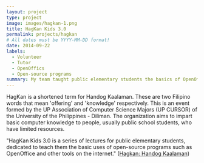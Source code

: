 ```yaml
---
layout: project
type: project
image: images/hagkan-1.png
title: HagKan Kids 3.0
permalink: projects/hagkan
# All dates must be YYYY-MM-DD format!
date: 2014-09-22
labels:
  - Volunteer
  - Tutor
  - OpenOffics
  - Open-source programs
summary: My team taught public elementary students the basics of OpenOffice and e-mailing.
---
```


HagKan is a shortened term for Handog Kaalaman. These are two Filipino words that mean 'offering' and 'knowledge' respectively. This is an event formed by the UP Association of Computer Science Majors (UP CURSOR) of the University of the Philippines - Diliman. The organization aims to impart basic computer knowledge to people, usually public school students, who have limited resources.

"HagKan Kids 3.0 is a series of lectures for public elementary students, dedicated to teach them the basic uses of open-source programs such as OpenOffice and other tools on the internet." (<a href="https://www.facebook.com/HandogKaalaman/">Hagkan: Handog Kaalaman</a>)


